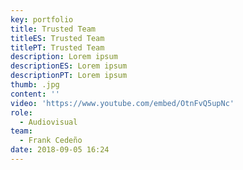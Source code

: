 ```yaml
---
key: portfolio
title: Trusted Team
titleES: Trusted Team
titlePT: Trusted Team
description: Lorem ipsum
descriptionES: Lorem ipsum
descriptionPT: Lorem ipsum
thumb: .jpg
content: ''
video: 'https://www.youtube.com/embed/OtnFvQ5upNc'
role:
  - Audiovisual
team:
  - Frank Cedeño
date: 2018-09-05 16:24
---
```

